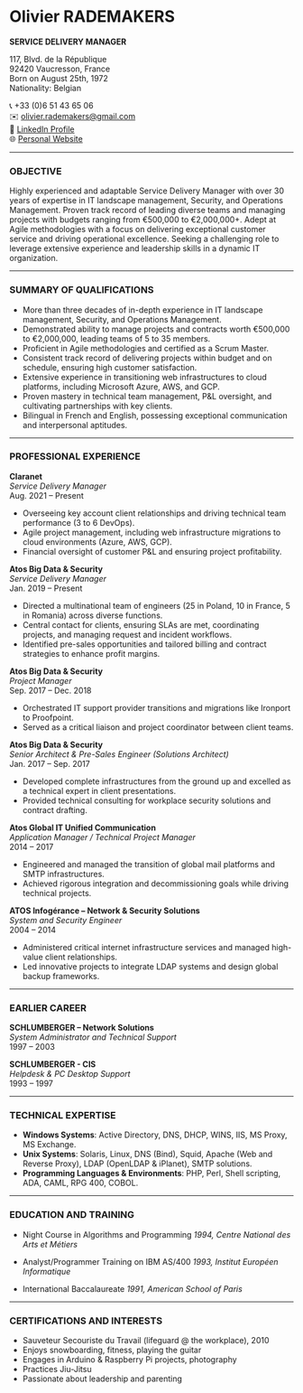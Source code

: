 Olivier RADEMAKERS
====================
**SERVICE DELIVERY MANAGER**

117, Blvd. de la République  
92420 Vaucresson, France  
Born on August 25th, 1972  
Nationality: Belgian  

📞 +33 (0)6 51 43 65 06  
✉️  olivier.rademakers@gmail.com  
🔗 [LinkedIn Profile](https://www.linkedin.com/in/orademakers/)  
🌐 [Personal Website](https://rademakr.github.io/)

---

### OBJECTIVE
Highly experienced and adaptable Service Delivery Manager with over 30 years of expertise in IT landscape management, Security, and Operations Management. Proven track record of leading diverse teams and managing projects with budgets ranging from €500,000 to €2,000,000+. Adept at Agile methodologies with a focus on delivering exceptional customer service and driving operational excellence. Seeking a challenging role to leverage extensive experience and leadership skills in a dynamic IT organization.

---

### SUMMARY OF QUALIFICATIONS
- More than three decades of in-depth experience in IT landscape management, Security, and Operations Management.
- Demonstrated ability to manage projects and contracts worth €500,000 to €2,000,000, leading teams of 5 to 35 members.
- Proficient in Agile methodologies and certified as a Scrum Master.
- Consistent track record of delivering projects within budget and on schedule, ensuring high customer satisfaction.
- Extensive experience in transitioning web infrastructures to cloud platforms, including Microsoft Azure, AWS, and GCP.
- Proven mastery in technical team management, P&L oversight, and cultivating partnerships with key clients.
- Bilingual in French and English, possessing exceptional communication and interpersonal aptitudes.

---

### PROFESSIONAL EXPERIENCE

**Claranet**  
_Service Delivery Manager_  
Aug. 2021 – Present
- Overseeing key account client relationships and driving technical team performance (3 to 6 DevOps).
- Agile project management, including web infrastructure migrations to cloud environments (Azure, AWS, GCP).
- Financial oversight of customer P&L and ensuring project profitability.

**Atos Big Data & Security**  
_Service Delivery Manager_  
Jan. 2019 – Present
- Directed a multinational team of engineers (25 in Poland, 10 in France, 5 in Romania) across diverse functions.
- Central contact for clients, ensuring SLAs are met, coordinating projects, and managing request and incident workflows.
- Identified pre-sales opportunities and tailored billing and contract strategies to enhance profit margins.

**Atos Big Data & Security**  
_Project Manager_  
Sep. 2017 – Dec. 2018
- Orchestrated IT support provider transitions and migrations like Ironport to Proofpoint.
- Served as a critical liaison and project coordinator between client teams.

**Atos Big Data & Security**  
_Senior Architect & Pre-Sales Engineer (Solutions Architect)_  
Jan. 2017 – Sep. 2017
- Developed complete infrastructures from the ground up and excelled as a technical expert in client presentations.
- Provided technical consulting for workplace security solutions and contract drafting.

**Atos Global IT Unified Communication**  
_Application Manager / Technical Project Manager_  
2014 – 2017
- Engineered and managed the transition of global mail platforms and SMTP infrastructures.
- Achieved rigorous integration and decommissioning goals while driving technical projects.

**ATOS Infogérance – Network & Security Solutions**  
_System and Security Engineer_  
2004 – 2014
- Administered critical internet infrastructure services and managed high-value client relationships.
- Led innovative projects to integrate LDAP systems and design global backup frameworks.

---

### EARLIER CAREER

**SCHLUMBERGER – Network Solutions**  
_System Administrator and Technical Support_  
1997 – 2003

**SCHLUMBERGER - CIS**  
_Helpdesk & PC Desktop Support_  
1993 – 1997

---

### TECHNICAL EXPERTISE
- **Windows Systems**: Active Directory, DNS, DHCP, WINS, IIS, MS Proxy, MS Exchange.
- **Unix Systems**: Solaris, Linux, DNS (Bind), Squid, Apache (Web and Reverse Proxy), LDAP (OpenLDAP & iPlanet), SMTP solutions.
- **Programming Languages & Environments**: PHP, Perl, Shell scripting, ADA, CAML, RPG 400, COBOL.

---

### EDUCATION AND TRAINING

- Night Course in Algorithms and Programming
  _1994, Centre National des Arts et Métiers_

- Analyst/Programmer Training on IBM AS/400
  _1993, Institut Européen Informatique_

- International Baccalaureate
  _1991, American School of Paris_

---

### CERTIFICATIONS AND INTERESTS

- Sauveteur Secouriste du Travail (lifeguard @ the workplace), 2010
- Enjoys snowboarding, fitness, playing the guitar
- Engages in Arduino & Raspberry Pi projects, photography
- Practices Jiu-Jitsu
- Passionate about leadership and parenting

